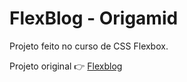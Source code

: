 # FlexBlog - Origamid
Projeto feito no curso de CSS Flexbox.

Projeto original 👉 [Flexblog](https://www.origamid.com/projetos/flexblog/)
